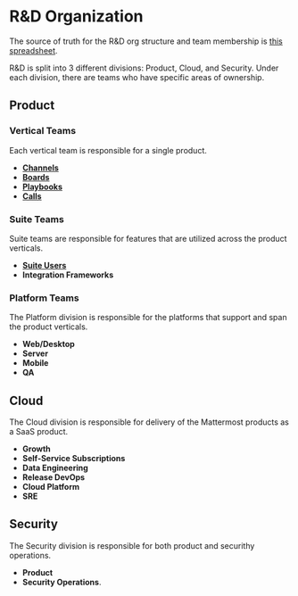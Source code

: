# R&D Organization

The source of truth for the R&D org structure and team membership is [this spreadsheet](https://docs.google.com/spreadsheets/d/1lH8QIjQGEoGospDUdVs_LQ_i2b82I1ce6W7z18vhPTQ/edit#gid=1820415931).

R&D is split into 3 different divisions: Product, Cloud, and Security. Under each division, there are teams who have specific areas of ownership.

## Product

### Vertical Teams

Each vertical team is responsible for a single product. 

* **[Channels](/operations/research-and-development/organization/channels.md)**
* **[Boards](/operations/research-and-development/organization/boards.md)**
* **[Playbooks](/operations/research-and-development/organization/playbooks.md)**
* **[Calls](/operations/research-and-development/organization/calls.md)**

### Suite Teams

Suite teams are responsible for features that are utilized across the product verticals. 
* **[Suite Users](/operations/research-and-development/organization/suite_users.md)**
* **Integration Frameworks** 

### Platform Teams

The Platform division is responsible for the platforms that support and span the product verticals. 

* **Web/Desktop**
* **Server**
* **Mobile**
* **QA**

## Cloud 

The Cloud division is responsible for delivery of the Mattermost products as a SaaS product. 

* **Growth**
* **Self-Service Subscriptions**
* **Data Engineering**
* **Release DevOps**
* **Cloud Platform**
* **SRE**

## Security

The Security division is responsible for both product and securithy operations. 
* **Product** 
* **Security Operations**.
